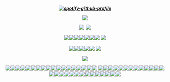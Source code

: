 <h5 align="center">
  
[![spotify-github-profile](https://spotify-github-profile.kittinanx.com/api/view?uid=sokm00zv4j0eyrltnlsww5jkp&cover_image=true&theme=novatorem&show_offline=false&background_color=121212&interchange=false&bar_color=bf9f69&bar_color_cover=false)](https://github.com/kittinan/spotify-github-profile)

![](https://64.media.tumblr.com/bdca2461e982b1ca61916459cfa76eb3/d767fb1c0fbfc178-3b/s1280x1920/16a78d3c17ec9c050f6356c4eec7fd9b11d0374f.png)

![](https://64.media.tumblr.com/1b1431216cf1abcb1e368cdaa0be3bea/d54dad01034dfc69-74/s540x810/d568262b89c461a38d4b51b28c6325968a80bdea.pnj)
![](https://64.media.tumblr.com/dc0a1a13f5c0c6a643c1e90263f62bfa/db3003639f40a3b6-b4/s2048x3072/7d5215895184740e39eca2ca08e7472bee08627f.pnj)

![](https://files.catbox.moe/c5vqfp.png)![](https://allyratworld.com/stamps/dc03d23-52a8d50c-2b4b-4f38-9368-483cea8a1f05.png)![](https://images-wixmp-ed30a86b8c4ca887773594c2.wixmp.com/f/384c74fd-b91d-4e8c-9bd5-9939f3ccd990/dcwrcjb-1c5644d3-dbd4-4a24-b8a1-4a11e9e1b8b8.png?token=eyJ0eXAiOiJKV1QiLCJhbGciOiJIUzI1NiJ9.eyJzdWIiOiJ1cm46YXBwOjdlMGQxODg5ODIyNjQzNzNhNWYwZDQxNWVhMGQyNmUwIiwiaXNzIjoidXJuOmFwcDo3ZTBkMTg4OTgyMjY0MzczYTVmMGQ0MTVlYTBkMjZlMCIsIm9iaiI6W1t7InBhdGgiOiJcL2ZcLzM4NGM3NGZkLWI5MWQtNGU4Yy05YmQ1LTk5MzlmM2NjZDk5MFwvZGN3cmNqYi0xYzU2NDRkMy1kYmQ0LTRhMjQtYjhhMS00YTExZTllMWI4YjgucG5nIn1dXSwiYXVkIjpbInVybjpzZXJ2aWNlOmZpbGUuZG93bmxvYWQiXX0.vfuogZ-hYmoiNimKrmJsQgGhFlqFb4okMtQg0PZX2lg)![](https://images-wixmp-ed30a86b8c4ca887773594c2.wixmp.com/f/228182ef-17a7-4dcb-9ad1-9cfb0bd19a3e/delxvt1-3f125167-73e2-4437-98f5-9e5a821293b0.png/v1/fill/w_99,h_57,strp/_stamp__anti_pro_shipper_by_iesbeans_delxvt1-fullview.png?token=eyJ0eXAiOiJKV1QiLCJhbGciOiJIUzI1NiJ9.eyJzdWIiOiJ1cm46YXBwOjdlMGQxODg5ODIyNjQzNzNhNWYwZDQxNWVhMGQyNmUwIiwiaXNzIjoidXJuOmFwcDo3ZTBkMTg4OTgyMjY0MzczYTVmMGQ0MTVlYTBkMjZlMCIsIm9iaiI6W1t7ImhlaWdodCI6Ijw9NTciLCJwYXRoIjoiXC9mXC8yMjgxODJlZi0xN2E3LTRkY2ItOWFkMS05Y2ZiMGJkMTlhM2VcL2RlbHh2dDEtM2YxMjUxNjctNzNlMi00NDM3LTk4ZjUtOWU1YTgyMTI5M2IwLnBuZyIsIndpZHRoIjoiPD05OSJ9XV0sImF1ZCI6WyJ1cm46c2VydmljZTppbWFnZS5vcGVyYXRpb25zIl19.8B8fUbMmC5S9nbP6N5DktCDimuKZZbnICj9PsnPAY5I)![](https://images-wixmp-ed30a86b8c4ca887773594c2.wixmp.com/f/bea6597c-e5d0-408e-900e-07e5c5433d6b/dc8kbop-8fa1c449-0977-435b-90a2-1250708e1e9b.png?token=eyJ0eXAiOiJKV1QiLCJhbGciOiJIUzI1NiJ9.eyJzdWIiOiJ1cm46YXBwOjdlMGQxODg5ODIyNjQzNzNhNWYwZDQxNWVhMGQyNmUwIiwiaXNzIjoidXJuOmFwcDo3ZTBkMTg4OTgyMjY0MzczYTVmMGQ0MTVlYTBkMjZlMCIsIm9iaiI6W1t7InBhdGgiOiJcL2ZcL2JlYTY1OTdjLWU1ZDAtNDA4ZS05MDBlLTA3ZTVjNTQzM2Q2YlwvZGM4a2JvcC04ZmExYzQ0OS0wOTc3LTQzNWItOTBhMi0xMjUwNzA4ZTFlOWIucG5nIn1dXSwiYXVkIjpbInVybjpzZXJ2aWNlOmZpbGUuZG93bmxvYWQiXX0.PBHQCdRrDayVjaEx7ni6I_MLNIolz4uoAwvuTWaJpkc)![](https://supplies.ju.mp/assets/images/gallery01/4dedfdb1.gif?v=c214c26a)![](https://64.media.tumblr.com/120b812cbd7120b9a3099257b5e80324/7f879fb7a6e85ba3-e3/s100x200/d44eba377737dbf1eaeefd89c61a57cbc57ce009.gifv) ![](https://files.catbox.moe/om3npe.png)

![](https://files.catbox.moe/p64xno.png)![](https://64.media.tumblr.com/9a7e784aa08c331c2772f423b418e416/39206f329e6e7408-7f/s100x200/060e68fb580d361cc5d3c305a466b4b8dca031a4.pnj)![](https://64.media.tumblr.com/4b6390c93f60a4522b3a119f7f921d2a/tumblr_pufybm69P51xbgu08o7_100.gifv)![](https://files.catbox.moe/haf6yu.png)![](https://adriansblinkiecollection.neocities.org/stamps/c2.gif) ![](https://files.catbox.moe/doqzpx.png)


![](https://64.media.tumblr.com/4da7b3afda52ce3ad93fb6db231c0dcf/d767fb1c0fbfc178-c8/s1280x1920/2660ff68475a561238ee2db11cccbe5cd5534dc6.png)

![](https://64.media.tumblr.com/40f63fa8ac607566bb9affe550955d8e/42a0d32df5bb6072-3a/s250x400/fc246dda6f40cebcac37934715ab8e0631bd7d4d.gifv)![](https://64.media.tumblr.com/c1afa78fbdf9af4e4925edc137cd19c7/3a33d0f9928d3a98-29/s250x400/ba8a36c3bb342ad89086f8e4654b6b857e598a90.gifv)![](https://64.media.tumblr.com/97a300a53ce933d33029896a281589f2/7de7427bfd21f40b-cc/s250x400/874b5e02c78ad56a632848f7d3ffd286e1a0d64e.gifv)![](https://wilardo.crd.co/assets/images/gallery19/a21199cc.gif?v=5ca3d6da)![](https://i.ibb.co/Bt243JJ/IMG-5408.gif)![](https://i.postimg.cc/VvM9gBRm/IMG_7716_Original.gif)![](https://adriansblinkiecollection.neocities.org/x4.gif)![](https://biscuit.crd.co/assets/images/gallery82/4c0b139d.gif?v=532faf5f)![](https://i.imgur.com/8UWwkXV.gif)![](https://i9.glitter-graphics.org/pub/471/471489sz908h24jr.gif)![](https://i.imgur.com/mVjW4YX.gif)![](https://i.imgur.com/sebSlIE.gif)![](https://i.imgur.com/DucfCqI.gif)![](https://i.imgur.com/3q2hZqJ.gif)![](https://adriansblinkiecollection.neocities.org/f5.gif)![](https://i.imgur.com/hjR0chI.gif)![](https://gifcity.carrd.co/assets/images/gallery14/03444e44.gif?v=d7271437)![](https://raven-writes.neocities.org/Blinks/26.gif) ![](https://gifcity.carrd.co/assets/images/gallery23/33a2d2f2.gif?v=d7271437)![](https://gifcity.carrd.co/assets/images/gallery14/a66d9c92.gif?v=d7271437)![](https://gifcity.carrd.co/assets/images/gallery24/b9dbffbf.gif?v=d7271437)![](https://gifcity.carrd.co/assets/images/gallery17/7c4a8297.gif?v=d7271437)![](https://gifcity.carrd.co/assets/images/gallery20/d9c6c78a.gif?v=d7271437)![](https://cinni.net/images/web/blinkies/black2.gif)![](https://shishka.neocities.org/shishka/img/blinkies/129.gif)![](https://adriansblinkiecollection.neocities.org/a17.gif)![](https://cinni.net/images/web/blinkies/trnsrits.gif)![](https://supplies.ju.mp/assets/images/gallery07/31e73ba5.gif?v=9163b103)![](https://graphic.neocities.org/ee618785-bfb2-49b3-9505-692bb6277690.gif)![](https://shishka.neocities.org/shishka/img/blinkies/154.gif)![](https://biscuit.crd.co/assets/images/gallery83/7b2ad748.gif?v=532faf5f)![](https://shishka.neocities.org/shishka/img/blinkies/43.gif)![](https://shishka.neocities.org/shishka/img/blinkies/128.gif)![](https://biscuit2.crd.co/assets/images/gallery18/a0f5f137.gif?v=f54c32ff)![](https://adriansblinkiecollection.neocities.org/d11.gif)![](https://biscuit.crd.co/assets/images/gallery79/6021adc2.gif?v=532faf5f)![](https://adriansblinkiecollection.neocities.org/g5.gif)![](https://adriansblinkiecollection.neocities.org/v21.gif)![](https://shishka.neocities.org/shishka/img/blinkies/146.gif)![](https://i.imgur.com/vJsOToS.gif)![](https://shishka.neocities.org/shishka/img/blinkies/82.gif)![](https://64.media.tumblr.com/d7c6a1c54ed50fa44e74b57b5c9f8673/a22f8ca96d5612a5-17/s250x400/d9c3277646c33d3545c6b302898716f55e1c85d7.gifv)![](https://adriansblinkiecollection.neocities.org/4.gif)![](https://gifcity.carrd.co/assets/images/gallery21/904cb7b3.gif?v=d7271437)![](https://gifcity.carrd.co/assets/images/gallery25/6111d3c7.gif?v=d7271437)
